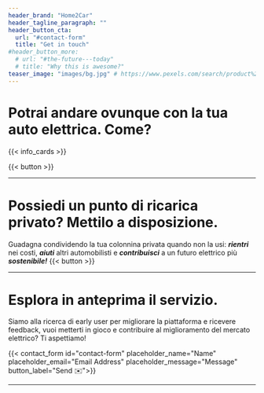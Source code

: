 ```yaml
---
header_brand: "Home2Car"
header_tagline_paragraph: ""
header_button_cta:
  url: "#contact-form"
  title: "Get in touch"
#header_button_more:
  # url: "#the-future---today"
  # title: "Why this is awesome?"
teaser_image: "images/bg.jpg" # https://www.pexels.com/search/product%20testing/
---
```


# Potrai andare ovunque con la tua auto elettrica. Come?

{{< info_cards >}}

{{< button >}}


---

# Possiedi un punto di ricarica privato? Mettilo a disposizione.

Guadagna condividendo la tua colonnina privata quando non la usi: 
**_rientri_** nei costi, **_aiuti_** altri automobilisti e **_contribuisci_** a un futuro elettrico più **_sostenibile!_**
{{< button >}}


---


# Esplora in anteprima il servizio.

Siamo alla ricerca di early user per migliorare la piattaforma e ricevere feedback, vuoi metterti in gioco e contribuire al miglioramento del mercato elettrico? Ti aspettiamo!

{{< contact_form id="contact-form" placeholder_name="Name" placeholder_email="Email Address" placeholder_message="Message" button_label="Send ✉️">}}

--- 
